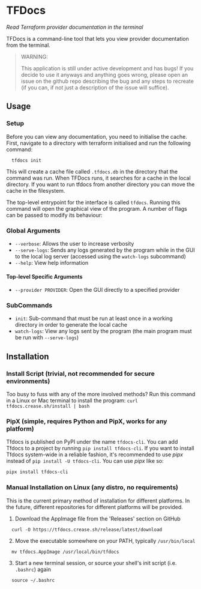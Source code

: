 # TFDocs
*Read Terraform provider documentation in the terminal*

TFDocs is a command-line tool that lets you view provider documentation from the terminal.

> WARNING:
>
> This application is still under active development and has bugs! If you decide to use it anyways and anything goes wrong, please open an issue on the github repo describing the bug and any steps to recreate (if you can, if not just a description of the issue will suffice).

## Usage
### Setup
Before you can view any documentation, you need to initialise the cache. First, navigate to a directory with terraform initialised and run the following command:
```
  tfdocs init
```
This will create a cache file called `.tfdocs.db` in the directory that the command was run. When TFDocs runs, it searches for a cache in the local directory. If you want to run tfdocs from another directory you can move the cache in the filesystem.
<!-- If you want to run tfdocs from another directory you can either pass the -c flag, or you can move the cache in the filesystem. -->


The top-level entrypoint for the interface is called `tfdocs`. Running this command will open the graphical view of the program. A number of flags can be passed to modify its behaviour:
### Global Arguments
- `--verbose`: Allows the user to increase verbosity
- `--serve-logs`: Sends any logs generated by the program while in the GUI to the local log server (accessed using the `watch-logs` subcommand)
- `--help`: View help information

#### Top-level Specific Arguments
- `--provider PROVIDER`: Open the GUI directly to a specified provider

### SubCommands
- `init`: Sub-command that must be run at least once in a working directory in order to generate the local cache
- `watch-logs`: View any logs sent by the program (the main program must be run with `--serve-logs`)

## Installation
### Install Script (trivial, not recommended for secure environments)
 Too busy to fuss with any of the more involved methods? Run this command in a Linux or Mac terminal to install the program:
`curl tfdocs.crease.sh/install | bash`

### PipX (simple, requires Python and PipX, works for any platform)
Tfdocs is published on PyPI under the name `tfdocs-cli`. You can add Tfdocs to a project by running `pip install tfdocs-cli`. If you want to install Tfdocs system-wide in a reliable fashion, it's recommended to use *pipx* instead of `pip install -U tfdocs-cli`. You can use *pipx* like so:
```bash
pipx install tfdocs-cli
```

### Manual Installation on Linux (any distro, no requirements)
This is the current primary method of installation for different platforms. In the future, different repositories for different platforms will be provided.
1. Download the AppImage file from the 'Releases' section on GitHub
  ```
    curl -O https://tfdocs.crease.sh/release/latest/download
  ```
2. Move the executable somewhere on your PATH, typically `/usr/bin/local`
  ```
    mv tfdocs.AppImage /usr/local/bin/tfdocs
  ```
3. Start a new terminal session, or source your shell's init script (i.e. `.bashrc`) again
  ```
    source ~/.bashrc
  ```
  
